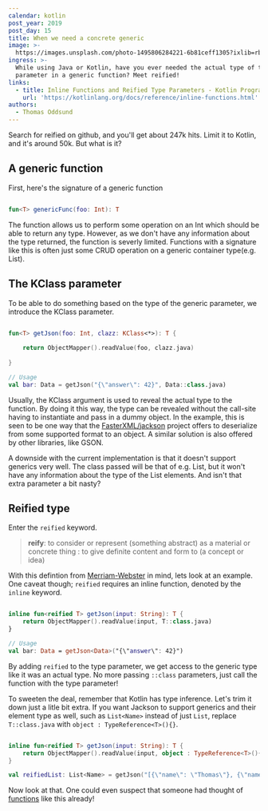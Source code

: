 ```yaml
---
calendar: kotlin
post_year: 2019
post_day: 15
title: When we need a concrete generic
image: >-
  https://images.unsplash.com/photo-1495806284221-6b81ceff1305?ixlib=rb-1.2.1&ixid=eyJhcHBfaWQiOjEyMDd9&auto=format&fit=crop&w=2978&q=80
ingress: >-
  While using Java or Kotlin, have you ever needed the actual type of the type
  parameter in a generic function? Meet reified!
links:
  - title: Inline Functions and Reified Type Parameters - Kotlin Programming Language
    url: 'https://kotlinlang.org/docs/reference/inline-functions.html'
authors:
  - Thomas Oddsund
---
```

Search for reified on github, and you'll get about 247k hits. Limit it to Kotlin, and it's around 50k. But what is it?

## A generic function

First, here's the signature of a generic function

```kotlin

fun<T> genericFunc(foo: Int): T

```

The function allows us to perform some operation on an Int which should be able to return any type. However, as we don't have any information about the type returned, the function is severly limited. Functions with a signature like this is often just some CRUD operation on a generic container type(e.g. List).

## The KClass parameter

To be able to do something based on the type of the generic parameter, we introduce the KClass parameter.

```kotlin

fun<T> getJson(foo: Int, clazz: KClass<*>): T {    
    
    return ObjectMapper().readValue(foo, clazz.java)
    
}

// Usage
val bar: Data = getJson("{\"answer\": 42}", Data::class.java)
```

Usually, the KClass argument is used to reveal the actual type to the function. By doing it this way, the type can be revealed without the call-site having to instantiate and pass in a dummy object. In the example, this is seen to be one way that the [FasterXML/jackson](https://github.com/FasterXML/jackson) project offers to deserialize from some supported format to an object. A similar solution is also offered by other libraries, like GSON.

A downside with the current implementation is that it doesn't support generics very well. The class passed will be that of e.g. List, but it won't have any information about the type of the List elements. And isn't that extra parameter a bit nasty?

## Reified type

Enter the `reified` keyword.

> **reify**: to consider or represent (something abstract) as a material or concrete thing : to give definite content and form to (a concept or idea) 

With this defintion from [Merriam-Webster](https://www.merriam-webster.com/dictionary/reify) in mind, lets look at an example. One caveat though; `reified` requires an inline function, denoted by the `inline` keyword.

```kotlin

inline fun<reified T> getJson(input: String): T {
    return ObjectMapper().readValue(input, T::class.java)
}

// Usage
val bar: Data = getJson<Data>("{\"answer\": 42}")
```

By adding `reified` to the type parameter, we get access to the generic type like it was an actual type. No more passing `::class` parameters, just call the function with the type parameter!

To sweeten the deal, remember that Kotlin has type inference. Let's trim it down just a litle bit extra. If you want Jackson to support generics and their element type as well, such as `List<Name>` instead of just `List`, replace `T::class.java` with `object : TypeReference<T>(){}`.

```kotlin

inline fun<reified T> getJson(input: String): T {
    return ObjectMapper().readValue(input, object : TypeReference<T>(){})
}

val reifiedList: List<Name> = getJson("[{\"name\": \"Thomas\"}, {\"name\": \"Karoline\"}, {\"name\": \"Børre\"}]")
```

Now look at that. One could even suspect that someone had thought of [functions](https://github.com/FasterXML/jackson-module-kotlin/blob/master/src/main/kotlin/com/fasterxml/jackson/module/kotlin/Extensions.kt) like this already!
